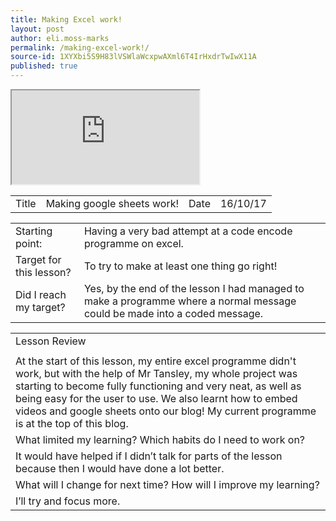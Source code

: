 ```yaml
---
title: Making Excel work!
layout: post
author: eli.moss-marks
permalink: /making-excel-work!/
source-id: 1XYXbi5S9H83lVSWlaWcxpwAXml6T4IrHxdrTwIwX11A
published: true
---
```


<iframe src="https://docs.google.com/spreadsheets/d/e/2PACX-1vSrXg9OchRH9J2cSkwmF21f_-F23vpdQDkzGzqgEoiHIqGwP2vhfgBug01tYqACEKwCZCArH6EAdxBj/pubhtml?widget=true&amp;headers=false"></iframe>

<table>
  <tr>
    <td>Title</td>
    <td>Making google sheets work!</td>
    <td>Date</td>
    <td>16/10/17</td>
  </tr>
</table>


<table>
  <tr>
    <td>Starting point:</td>
    <td>Having a very bad attempt at a code encode programme on excel.</td>
  </tr>
  <tr>
    <td>Target for this lesson?</td>
    <td>To try to make at least one thing go right!</td>
  </tr>
  <tr>
    <td>Did I reach my target? </td>
    <td>Yes, by the end of the lesson I had managed to make a programme where a normal message could be made into a coded message.</td>
  </tr>
</table>


<table>
  <tr>
    <td>Lesson Review</td>
  </tr>
  <tr>
    <td></td>
  </tr>
  <tr>
    <td>At the start of this lesson, my entire excel programme didn't work, but with the help of Mr Tansley, my whole project was starting to become fully functioning and very neat, as well as being easy for the user to use. We also learnt how to embed videos and google sheets onto our blog! My current programme is at the top of this blog.</td>
  </tr>
  <tr>
    <td>What limited my learning? Which habits do I need to work on? </td>
  </tr>
  <tr>
    <td>It would have helped if I didn’t talk for parts of the lesson because then I would have done a lot better.</td>
  </tr>
  <tr>
    <td>What will I change for next time? How will I improve my learning?</td>
  </tr>
  <tr>
    <td>I’ll try and focus more.</td>
  </tr>
</table>



